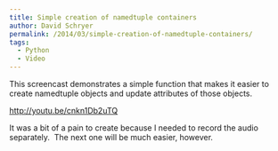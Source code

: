 ```yaml
---
title: Simple creation of namedtuple containers
author: David Schryer
permalink: /2014/03/simple-creation-of-namedtuple-containers/
tags:
  - Python
  - Video
---
```

This screencast demonstrates a simple function that makes it easier to create namedtuple objects and update attributes of those objects.

<a href="http://youtu.be/cnkn1Db2uTQ" target="_blank">http://youtu.be/cnkn1Db2uTQ</a>

It was a bit of a pain to create because I needed to record the audio separately.  The next one will be much easier, however.
